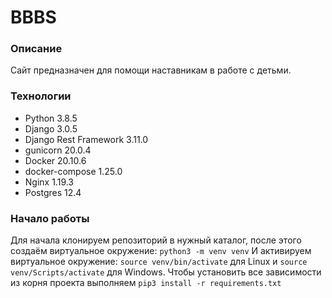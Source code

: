 # BBBS
### Описание
Сайт предназначен для помощи наставникам в работе с детьми.
### Технологии
- Python 3.8.5
- Django 3.0.5
- Django Rest Framework 3.11.0
- gunicorn 20.0.4
- Docker 20.10.6
- docker-compose 1.25.0
- Nginx 1.19.3
- Postgres 12.4
### Начало работы
Для начала клонируем репозиторий в нужный каталог,
после этого создаём виртуальное окружение:
```python3 -m venv venv```
И активируем виртуальное окружение:
```source venv/bin/activate``` для Linux и
```source venv/Scripts/activate``` для Windows.
Чтобы установить все зависимости из корня проекта выполняем
```pip3 install -r requirements.txt```
